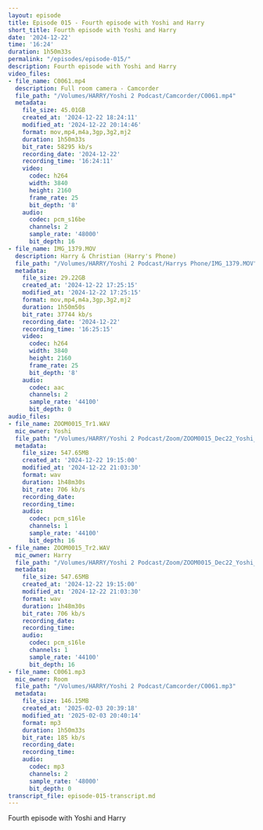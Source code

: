 ```yaml
---
layout: episode
title: Episode 015 - Fourth episode with Yoshi and Harry
short_title: Fourth episode with Yoshi and Harry
date: '2024-12-22'
time: '16:24'
duration: 1h50m33s
permalink: "/episodes/episode-015/"
description: Fourth episode with Yoshi and Harry
video_files:
- file_name: C0061.mp4
  description: Full room camera - Camcorder
  file_path: "/Volumes/HARRY/Yoshi 2 Podcast/Camcorder/C0061.mp4"
  metadata:
    file_size: 45.01GB
    created_at: '2024-12-22 18:24:11'
    modified_at: '2024-12-22 20:14:46'
    format: mov,mp4,m4a,3gp,3g2,mj2
    duration: 1h50m33s
    bit_rate: 58295 kb/s
    recording_date: '2024-12-22'
    recording_time: '16:24:11'
    video:
      codec: h264
      width: 3840
      height: 2160
      frame_rate: 25
      bit_depth: '8'
    audio:
      codec: pcm_s16be
      channels: 2
      sample_rate: '48000'
      bit_depth: 16
- file_name: IMG_1379.MOV
  description: Harry & Christian (Harry's Phone)
  file_path: "/Volumes/HARRY/Yoshi 2 Podcast/Harrys Phone/IMG_1379.MOV"
  metadata:
    file_size: 29.22GB
    created_at: '2024-12-22 17:25:15'
    modified_at: '2024-12-22 17:25:15'
    format: mov,mp4,m4a,3gp,3g2,mj2
    duration: 1h50m50s
    bit_rate: 37744 kb/s
    recording_date: '2024-12-22'
    recording_time: '16:25:15'
    video:
      codec: h264
      width: 3840
      height: 2160
      frame_rate: 25
      bit_depth: '8'
    audio:
      codec: aac
      channels: 2
      sample_rate: '44100'
      bit_depth: 0
audio_files:
- file_name: ZOOM0015_Tr1.WAV
  mic_owner: Yoshi
  file_path: "/Volumes/HARRY/Yoshi 2 Podcast/Zoom/ZOOM0015_Dec22_Yoshi_Harry/ZOOM0015_Tr1.WAV"
  metadata:
    file_size: 547.65MB
    created_at: '2024-12-22 19:15:00'
    modified_at: '2024-12-22 21:03:30'
    format: wav
    duration: 1h48m30s
    bit_rate: 706 kb/s
    recording_date:
    recording_time:
    audio:
      codec: pcm_s16le
      channels: 1
      sample_rate: '44100'
      bit_depth: 16
- file_name: ZOOM0015_Tr2.WAV
  mic_owner: Harry
  file_path: "/Volumes/HARRY/Yoshi 2 Podcast/Zoom/ZOOM0015_Dec22_Yoshi_Harry/ZOOM0015_Tr2.WAV"
  metadata:
    file_size: 547.65MB
    created_at: '2024-12-22 19:15:00'
    modified_at: '2024-12-22 21:03:30'
    format: wav
    duration: 1h48m30s
    bit_rate: 706 kb/s
    recording_date:
    recording_time:
    audio:
      codec: pcm_s16le
      channels: 1
      sample_rate: '44100'
      bit_depth: 16
- file_name: C0061.mp3
  mic_owner: Room
  file_path: "/Volumes/HARRY/Yoshi 2 Podcast/Camcorder/C0061.mp3"
  metadata:
    file_size: 146.15MB
    created_at: '2025-02-03 20:39:18'
    modified_at: '2025-02-03 20:40:14'
    format: mp3
    duration: 1h50m33s
    bit_rate: 185 kb/s
    recording_date:
    recording_time:
    audio:
      codec: mp3
      channels: 2
      sample_rate: '48000'
      bit_depth: 0
transcript_file: episode-015-transcript.md
---
```

Fourth episode with Yoshi and Harry

